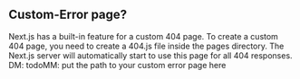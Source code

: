 ## Custom-Error page?
Next.js has a built-in feature for a custom 404 page. To create a custom 404 page, you need to create a 404.js file inside the pages directory. The Next.js server will automatically start to use this page for all 404 responses. 
DM: todoMM: put the path to your custom error page here
